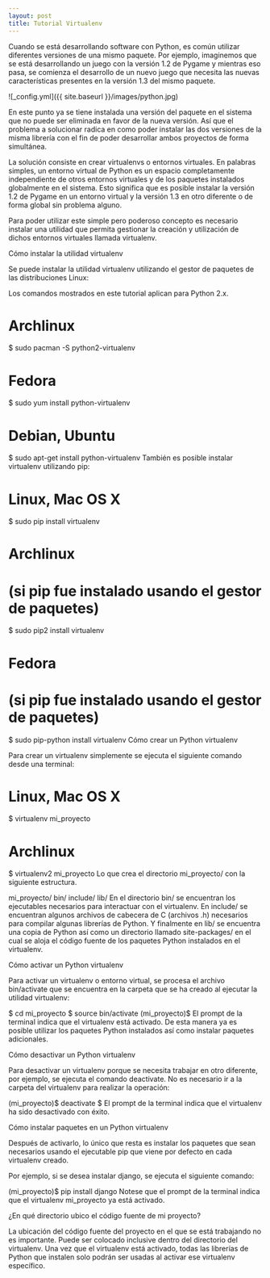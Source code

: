 ```yaml
---
layout: post
title: Tutorial Virtualenv
---
```


Cuando se está desarrollando software con Python, es común utilizar diferentes versiones de una mismo paquete. Por ejemplo, imaginemos que se está desarrollando un juego con la versión 1.2 de Pygame y mientras eso pasa, se comienza el desarrollo de un nuevo juego que necesita las nuevas características presentes en la versión 1.3 del mismo paquete.

![_config.yml]({{ site.baseurl }}/images/python.jpg)

En este punto ya se tiene instalada una versión del paquete en el sistema que no puede ser eliminada en favor de la nueva versión. Así que el problema a solucionar radica en como poder instalar las dos versiones de la misma librería con el fin de poder desarrollar ambos proyectos de forma simultánea.

La solución consiste en crear virtualenvs o entornos virtuales. En palabras simples, un entorno virtual de Python es un espacio completamente independiente de otros entornos virtuales y de los paquetes instalados globalmente en el sistema. Esto significa que es posible instalar la versión 1.2 de Pygame en un entorno virtual y la versión 1.3 en otro diferente o de forma global sin problema alguno.

Para poder utilizar este simple pero poderoso concepto es necesario instalar una utilidad que permita gestionar la creación y utilización de dichos entornos virtuales llamada virtualenv.

Cómo instalar la utilidad virtualenv

Se puede instalar la utilidad virtualenv utilizando el gestor de paquetes de las distribuciones Linux:

Los comandos mostrados en este tutorial aplican para Python 2.x.
# Archlinux
$ sudo pacman -S python2-virtualenv

# Fedora
$ sudo yum install python-virtualenv

# Debian, Ubuntu
$ sudo apt-get install python-virtualenv
También es posible instalar virtualenv utilizando pip:

# Linux, Mac OS X
$ sudo pip install virtualenv

# Archlinux
# (si pip fue instalado usando el gestor de paquetes)
$ sudo pip2 install virtualenv

# Fedora
# (si pip fue instalado usando el gestor de paquetes)
$ sudo pip-python install virtualenv
Cómo crear un Python virtualenv

Para crear un virtualenv simplemente se ejecuta el siguiente comando desde una terminal:

# Linux, Mac OS X
$ virtualenv mi_proyecto

# Archlinux
$ virtualenv2 mi_proyecto
Lo que crea el directorio mi_proyecto/ con la siguiente estructura.

mi_proyecto/
bin/
include/
lib/
En el directorio bin/ se encuentran los ejecutables necesarios para interactuar con el virtualenv. En include/ se encuentran algunos archivos de cabecera de C (archivos .h) necesarios para compilar algunas librerías de Python. Y finalmente en lib/ se encuentra una copia de Python así como un directorio llamado site-packages/ en el cual se aloja el código fuente de los paquetes Python instalados en el virtualenv.

Cómo activar un Python virtualenv

Para activar un virtualenv o entorno virtual, se procesa el archivo bin/activate que se encuentra en la carpeta que se ha creado al ejecutar la utilidad virtualenv:

$ cd mi_proyecto
$ source bin/activate
(mi_proyecto)$
El prompt de la terminal indica que el virtualenv está activado. De esta manera ya es posible utilizar los paquetes Python instalados así como instalar paquetes adicionales.

Cómo desactivar un Python virtualenv

Para desactivar un virtualenv porque se necesita trabajar en otro diferente, por ejemplo, se ejecuta el comando deactivate. No es necesario ir a la carpeta del virtualenv para realizar la operación:

(mi_proyecto)$ deactivate
$
El prompt de la terminal indica que el virtualenv ha sido desactivado con éxito.

Cómo instalar paquetes en un Python virtualenv

Después de activarlo, lo único que resta es instalar los paquetes que sean necesarios usando el ejecutable pip que viene por defecto en cada virtualenv creado.

Por ejemplo, si se desea instalar django, se ejecuta el siguiente comando:

(mi_proyecto)$ pip install django
Notese que el prompt de la terminal indica que el virtualenv mi_proyecto ya está activado.

¿En qué directorio ubico el código fuente de mi proyecto?

La ubicación del código fuente del proyecto en el que se está trabajando no es importante. Puede ser colocado inclusive dentro del directorio del virtualenv. Una vez que el virtualenv está activado, todas las librerías de Python que instalen solo podrán ser usadas al activar ese virtualenv específico.

